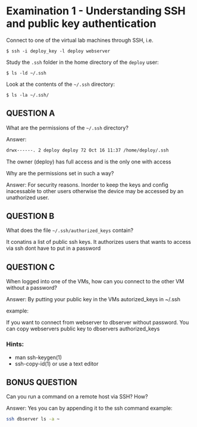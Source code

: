 # Examination 1 - Understanding SSH and public key authentication

Connect to one of the virtual lab machines through SSH, i.e.

    $ ssh -i deploy_key -l deploy webserver

Study the `.ssh` folder in the home directory of the `deploy` user:

    $ ls -ld ~/.ssh

Look at the contents of the `~/.ssh` directory:

    $ ls -la ~/.ssh/

## QUESTION A

What are the permissions of the `~/.ssh` directory?

Answer:
```bash
drwx------. 2 deploy deploy 72 Oct 16 11:37 /home/deploy/.ssh
```

The owner (deploy) has full access and is the only one with access

Why are the permissions set in such a way?

Answer:
For security reasons. Inorder to keep the keys and config inacessable to other users otherwise the device may be accessed by an unathorized user. 

## QUESTION B

What does the file `~/.ssh/authorized_keys` contain?

It conatins a list of public ssh keys. It authorizes users that wants to access via ssh dont have to put in a password

## QUESTION C

When logged into one of the VMs, how can you connect to the
other VM without a password?

Answer:
By putting your public key in the VMs autorized_keys in ~/.ssh

example:

If you want to connect from webserver to dbserver without password. You can copy webservers public key to dbservers authorized_keys

### Hints:

* man ssh-keygen(1)
* ssh-copy-id(1) or use a text editor

## BONUS QUESTION

Can you run a command on a remote host via SSH? How?

Answer:
Yes you can by appending it to the ssh command
example:
```Bash
ssh dbserver ls -a ~ 
```
